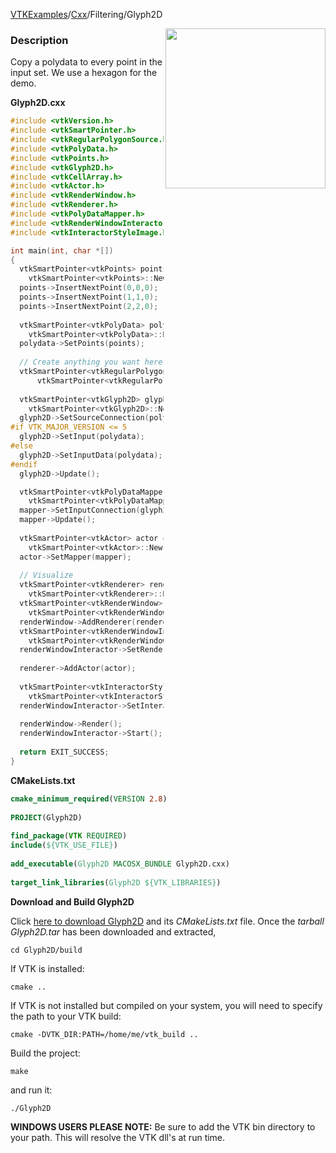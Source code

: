 [VTKExamples](Home)/[Cxx](Cxx)/Filtering/Glyph2D

<img align="right" src="https://github.com/lorensen/VTKExamples/raw/master/Testing/Baseline/Filtering/TestGlyph2D.png" width="256" />

### Description
Copy a polydata to every point in the input set. We use a hexagon for the demo.

**Glyph2D.cxx**
```c++
#include <vtkVersion.h>
#include <vtkSmartPointer.h>
#include <vtkRegularPolygonSource.h>
#include <vtkPolyData.h>
#include <vtkPoints.h>
#include <vtkGlyph2D.h>
#include <vtkCellArray.h>
#include <vtkActor.h>
#include <vtkRenderWindow.h>
#include <vtkRenderer.h>
#include <vtkPolyDataMapper.h>
#include <vtkRenderWindowInteractor.h>
#include <vtkInteractorStyleImage.h>

int main(int, char *[])
{
  vtkSmartPointer<vtkPoints> points = 
    vtkSmartPointer<vtkPoints>::New();
  points->InsertNextPoint(0,0,0);
  points->InsertNextPoint(1,1,0);
  points->InsertNextPoint(2,2,0);
  
  vtkSmartPointer<vtkPolyData> polydata = 
    vtkSmartPointer<vtkPolyData>::New();
  polydata->SetPoints(points);
  
  // Create anything you want here, we will use a polygon for the demo.
  vtkSmartPointer<vtkRegularPolygonSource> polygonSource = 
      vtkSmartPointer<vtkRegularPolygonSource>::New(); //default is 6 sides
  
  vtkSmartPointer<vtkGlyph2D> glyph2D = 
    vtkSmartPointer<vtkGlyph2D>::New();
  glyph2D->SetSourceConnection(polygonSource->GetOutputPort());
#if VTK_MAJOR_VERSION <= 5
  glyph2D->SetInput(polydata);
#else
  glyph2D->SetInputData(polydata);
#endif
  glyph2D->Update();

  vtkSmartPointer<vtkPolyDataMapper> mapper = 
    vtkSmartPointer<vtkPolyDataMapper>::New();
  mapper->SetInputConnection(glyph2D->GetOutputPort());
  mapper->Update();
 
  vtkSmartPointer<vtkActor> actor = 
    vtkSmartPointer<vtkActor>::New();
  actor->SetMapper(mapper);
 
  // Visualize
  vtkSmartPointer<vtkRenderer> renderer = 
    vtkSmartPointer<vtkRenderer>::New();
  vtkSmartPointer<vtkRenderWindow> renderWindow = 
    vtkSmartPointer<vtkRenderWindow>::New();
  renderWindow->AddRenderer(renderer);
  vtkSmartPointer<vtkRenderWindowInteractor> renderWindowInteractor = 
    vtkSmartPointer<vtkRenderWindowInteractor>::New();
  renderWindowInteractor->SetRenderWindow(renderWindow);
 
  renderer->AddActor(actor);
 
  vtkSmartPointer<vtkInteractorStyleImage> style = 
    vtkSmartPointer<vtkInteractorStyleImage>::New();
  renderWindowInteractor->SetInteractorStyle( style );
  
  renderWindow->Render();
  renderWindowInteractor->Start();
  
  return EXIT_SUCCESS;
}
```
**CMakeLists.txt**
```cmake
cmake_minimum_required(VERSION 2.8)
 
PROJECT(Glyph2D)
 
find_package(VTK REQUIRED)
include(${VTK_USE_FILE})
 
add_executable(Glyph2D MACOSX_BUNDLE Glyph2D.cxx)
 
target_link_libraries(Glyph2D ${VTK_LIBRARIES})
```

**Download and Build Glyph2D**

Click [here to download Glyph2D](https://github.com/lorensen/VTKWikiExamplesTarballs/raw/master/Glyph2D.tar) and its *CMakeLists.txt* file.
Once the *tarball Glyph2D.tar* has been downloaded and extracted,
```
cd Glyph2D/build 
```
If VTK is installed:
```
cmake ..
```
If VTK is not installed but compiled on your system, you will need to specify the path to your VTK build:
```
cmake -DVTK_DIR:PATH=/home/me/vtk_build ..
```
Build the project:
```
make
```
and run it:
```
./Glyph2D
```
**WINDOWS USERS PLEASE NOTE:** Be sure to add the VTK bin directory to your path. This will resolve the VTK dll's at run time.

